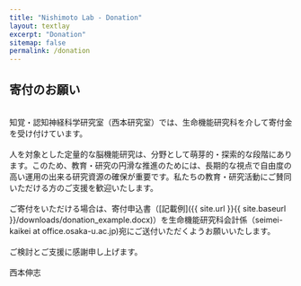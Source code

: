 ```yaml
---
title: "Nishimoto Lab - Donation"
layout: textlay
excerpt: "Donation"
sitemap: false
permalink: /donation
---
```


## 寄付のお願い
<br />
知覚・認知神経科学研究室（西本研究室）では、生命機能研究科を介して寄付金を受け付けています。
<br />
<br />
人を対象とした定量的な脳機能研究は、分野として萌芽的・探索的な段階にあります。このため、教育・研究の円滑な推進のためには、長期的な視点で自由度の高い運用の出来る研究資源の確保が重要です。私たちの教育・研究活動にご賛同いただける方のご支援を歓迎いたします。
<br />
<br />
ご寄付をいただける場合は、寄付申込書（[記載例]({{ site.url }}{{ site.baseurl }}/downloads/donation_example.docx)）を生命機能研究科会計係（seimei-kaikei at office.osaka-u.ac.jp)宛にご送付いただくようお願いいたします。
<br />
<br />
ご検討とご支援に感謝申し上げます。
<br />
<br />
西本伸志

